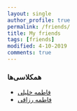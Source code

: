 ```yaml
---
layout: single
author_profile: true
permalink: /friends/
title: My friends 
tags: [friends]
modified: 4-10-2019
comments: true
---
```


### همکلاسی‌ها
* [فاطمه خلیلی](http://fkhalili84.github.io)
* [فاطمه رزاقی](https://fatemehrazzaghy.github.io)



